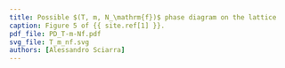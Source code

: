 ```yaml
---
title: Possible $(T, m, N_\mathrm{f})$ phase diagram on the lattice
caption: Figure 5 of {{ site.ref[1] }}.
pdf_file: PD_T-m-Nf.pdf
svg_file: T_m_nf.svg
authors: [Alessandro Sciarra]
---
```

